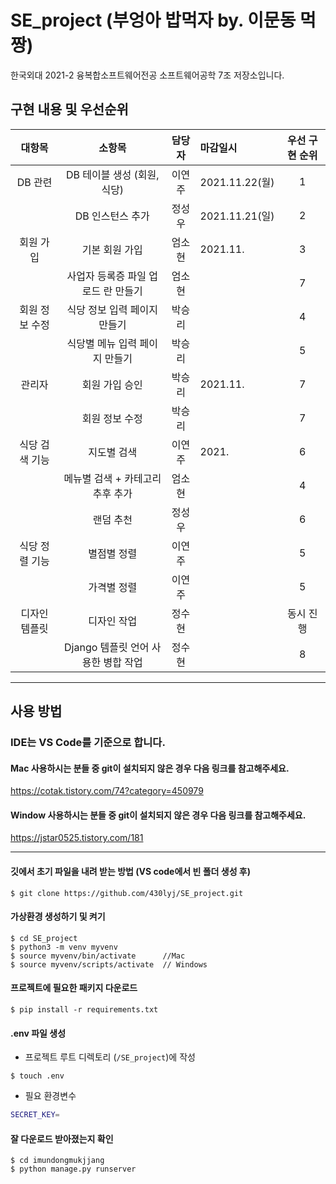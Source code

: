 # SE_project (부엉아 밥먹자 by. 이문동 먹짱)
한국외대 2021-2 융복합소프트웨어전공 소프트웨어공학 7조 저장소입니다. 

## 구현 내용 및 우선순위
|     대항목     |       소항목       |     담당자     |   마감일시    |우선 구현 순위|
| :---: | :---: | :---: | :--- | :---:|
| DB 관련 | DB 테이블 생성 (회원, 식당) | 이연주 | 2021.11.22(월) |1|
|        | DB 인스턴스 추가 |정성우| 2021.11.21(일) |2|
|  회원 가입 | 기본 회원 가입 |엄소현| 2021.11.      |3|
|         |  사업자 등록증 파일 업로드 란 만들기 |엄소현|         |7|
|  회원 정보 수정 | 식당 정보 입력 페이지 만들기 |박승리|          |4|
|          |  식당별 메뉴 입력 페이지 만들기 |박승리|         |5|
|  관리자 |  회원 가입 승인 |박승리| 2021.11.  |7|
|       |   회원 정보 수정 |박승리|           |7|
| 식당 검색 기능 | 지도별 검색 | 이연주 | 2021. |6|
|| 메뉴별 검색 + 카테고리 추후 추가 |엄소현| |4|
|| 랜덤 추천 |정성우| |6|
| 식당 정렬 기능 | 별점별 정렬 | 이연주 | |5|
| | 가격별 정렬 | 이연주| |5|
| 디자인 템플릿| 디자인 작업 | 정수현| |동시 진행|
| | Django 템플릿 언어 사용한 병합 작업 |정수현| |8|

* * *

## 사용 방법 
### IDE는 VS Code를 기준으로 합니다.

#### Mac 사용하시는 분들 중 git이 설치되지 않은 경우 다음 링크를 참고해주세요.

  https://cotak.tistory.com/74?category=450979
#### Window 사용하시는 분들 중 git이 설치되지 않은 경우 다음 링크를 참고해주세요.

  https://jstar0525.tistory.com/181
<hr/>
  
#### 깃에서 초기 파일을 내려 받는 방법 (VS code에서 빈 폴더 생성 후)
```
$ git clone https://github.com/430lyj/SE_project.git
```
#### 가상환경 생성하기 및 켜기
```
$ cd SE_project
$ python3 -m venv myvenv
$ source myvenv/bin/activate      //Mac
$ source myvenv/scripts/activate  // Windows
```
#### 프로젝트에 필요한 패키지 다운로드
```
$ pip install -r requirements.txt
```
#### .env 파일 생성 
  - 프로젝트 루트 디렉토리 (`/SE_project`)에 작성
```
$ touch .env
```
  - 필요 환경변수
  ```bash
  SECRET_KEY=
  ```
#### 잘 다운로드 받아졌는지 확인
```
$ cd imundongmukjjang
$ python manage.py runserver
```
